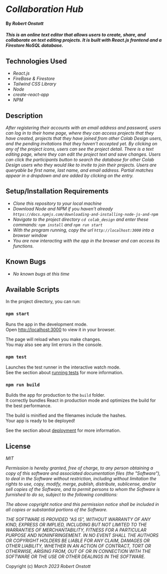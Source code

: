 # _Collaboration Hub_

#### By _**Robert Onstott**_

#### _This is an online text editor that allows users to create, share, and collaborate on text editing projects. It is built with React.js frontend and a Firestore NoSQL database._

## Technologies Used

* _React.js_
* _FireBase & Firestore_
* _Tailwind CSS Library_
* _Node_
* _create-react-app_
* _NPM_

## Description

_After registering their accounts with an email address and password, users can log in to their home page, where they can access projects that they have created, projects that they have joined from other Colab Design users, and the pending invitations that they haven't accepted yet. By clicking on any of the project icons, users can see the project detail. There is a text editing page, where they can edit the project text and save changes. Users can click the participants button to search the database for other Colab Design users who they would like to invite to join their projects. Users are queryable be first name, last name, and email address. Partial matches appear in a dropdown and are added by clicking on the entry._

## Setup/Installation Requirements

* _Clone this repository to your local machine_
* _Download Node and NPM if you haven't already `https://docs.npmjs.com/downloading-and-installing-node-js-and-npm`_
* _Navigate to the project directory `cd colab_design` and enter these commands: `npm install` and `npm run start`_
* _With the program running, copy the url `http://localhost:3000` into a browser window_
* _You are now interacting with the app in the browser and can access its functions._

## Known Bugs

* _No known bugs at this time_

## Available Scripts

In the project directory, you can run:

### `npm start`

Runs the app in the development mode.\
Open [http://localhost:3000](http://localhost:3000) to view it in your browser.

The page will reload when you make changes.\
You may also see any lint errors in the console.

### `npm test`

Launches the test runner in the interactive watch mode.\
See the section about [running tests](https://facebook.github.io/create-react-app/docs/running-tests) for more information.

### `npm run build`

Builds the app for production to the `build` folder.\
It correctly bundles React in production mode and optimizes the build for the best performance.

The build is minified and the filenames include the hashes.\
Your app is ready to be deployed!

See the section about [deployment](https://facebook.github.io/create-react-app/docs/deployment) for more information.

## License

_MIT_

_Permission is hereby granted, free of charge, to any person obtaining a copy of this software and associated documentation files (the "Software"), to deal in the Software without restriction, including without limitation the rights to use, copy, modify, merge, publish, distribute, sublicense, and/or sell copies of the Software, and to permit persons to whom the Software is furnished to do so, subject to the following conditions:_

_The above copyright notice and this permission notice shall be included in all copies or substantial portions of the Software._

_THE SOFTWARE IS PROVIDED "AS IS", WITHOUT WARRANTY OF ANY KIND, EXPRESS OR IMPLIED, INCLUDING BUT NOT LIMITED TO THE WARRANTIES OF MERCHANTABILITY, FITNESS FOR A PARTICULAR PURPOSE AND NONINFRINGEMENT. IN NO EVENT SHALL THE AUTHORS OR COPYRIGHT HOLDERS BE LIABLE FOR ANY CLAIM, DAMAGES OR OTHER LIABILITY, WHETHER IN AN ACTION OF CONTRACT, TORT OR OTHERWISE, ARISING FROM, OUT OF OR IN CONNECTION WITH THE SOFTWARE OR THE USE OR OTHER DEALINGS IN THE SOFTWARE._

Copyright (c) _March 2023_ _Robert Onstott_
